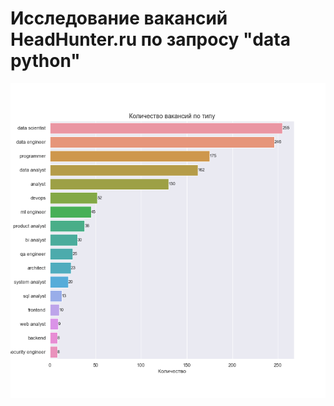 # Исследование вакансий HeadHunter.ru по запросу "data python"

![График по городам](https://github.com/KirillErokhin/hh_parser/blob/main/img/vacancies_count.png)
